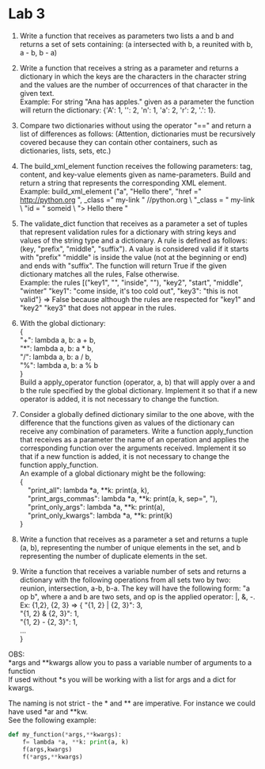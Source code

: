 # Lab 3
1. Write a function that receives as parameters two lists a and b and returns a set of sets containing: (a intersected with b, a reunited with b, a - b, b - a)

2. Write a function that receives a string as a parameter and returns a dictionary in which the keys are the characters in the character string and the values are the number of occurrences of that character in the given text.  
Example: For string "Ana has apples." given as a parameter the function will return the dictionary: {'A': 1, '': 2, 'n': 1, 'a': 2, 'r': 2, '.': 1}.

3. Compare two dictionaries without using the operator "==" and return a list of differences as follows: (Attention, dictionaries must be recursively covered because they can contain other containers, such as dictionaries, lists, sets, etc.)

4. The build_xml_element function receives the following parameters: tag, content, and key-value elements given as name-parameters. Build and return a string that represents the corresponding XML element. Example: build_xml_element ("a", "Hello there", "href =" http://python.org ", _class =" my-link " //python.org \ "_class = \" my-link \ "id = \" someid \ "> Hello there </a>"

5. The validate_dict function that receives as a parameter a set of tuples that represent validation rules for a dictionary with string keys and values of the string type and a dictionary. A rule is defined as follows: (key, "prefix", "middle", "suffix"). A value is considered valid if it starts with "prefix" "middle" is inside the value (not at the beginning or end) and ends with "suffix". The function will return True if the given dictionary matches all the rules, False otherwise.  
Example: the rules [("key1", "", "inside", ""), "key2", "start", "middle", "winter" "key1": "come inside, it's too cold out", "key3": "this is not valid"} => False because although the rules are respected for "key1" and "key2" "key3" that does not appear in the rules.

6. With the global dictionary:  
{  
	"+": lambda a, b: a + b,  
	"*": lambda a, b: a * b,  
	"/": lambda a, b: a / b,  
	"%": lambda a, b: a % b  
}  
Build a apply_operator function (operator, a, b) that will apply over a and b the rule specified by the global dictionary. Implement it so that if a new operator is added, it is not necessary to change the function.

7. Consider a globally defined dictionary similar to the one above, with the difference that the functions given as values of the dictionary can receive any combination of parameters. Write a function apply_function that receives as a parameter the name of an operation and applies the corresponding function over the arguments received. Implement it so that if a new function is added, it is not necessary to change the function apply_function.  
An example of a global dictionary might be the following:  
{  
    "print_all": lambda *a, **k: print(a, k),  
    "print_args_commas": lambda *a, **k: print(a, k, sep=", "),  
    "print_only_args": lambda *a, **k: print(a),  
    "print_only_kwargs": lambda *a, **k: print(k)  
}  

8. Write a function that receives as a parameter a set and returns a tuple (a, b), representing the number of unique elements in the set, and b representing the number of duplicate elements in the set.

9. Write a function that receives a variable number of sets and returns a dictionary with the following operations from all sets two by two: reunion, intersection, a-b, b-a. The key will have the following form: "a op b", where a and b are two sets, and op is the applied operator: |, &, -.   
Ex: {1,2}, {2, 3} =>
{
	"{1, 2} | {2, 3}": 3,  
	"{1, 2} & {2, 3}": 1,  
	"{1, 2} - {2, 3}": 1,  
	...  
}  

OBS:  
*args and **kwargs allow you to pass a variable number of arguments to a function  
If used without *s you will be working with a list for args and a dict for kwargs.  

The naming is not strict - the * and ** are imperative. For instance we could have used *ar and **kw.  
See the following example:

```Python
def my_function(*args,**kwargs):
    f= lambda *a, **k: print(a, k)
    f(args,kwargs)
    f(*args,**kwargs)
```